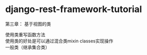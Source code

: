 # django-rest-framework-tutorial

第三章： 基于视图的类  

使用类重写函数方法  
使用类的好处是可以通过混合类mixin classes实现操作  
一般类（继承集合类）